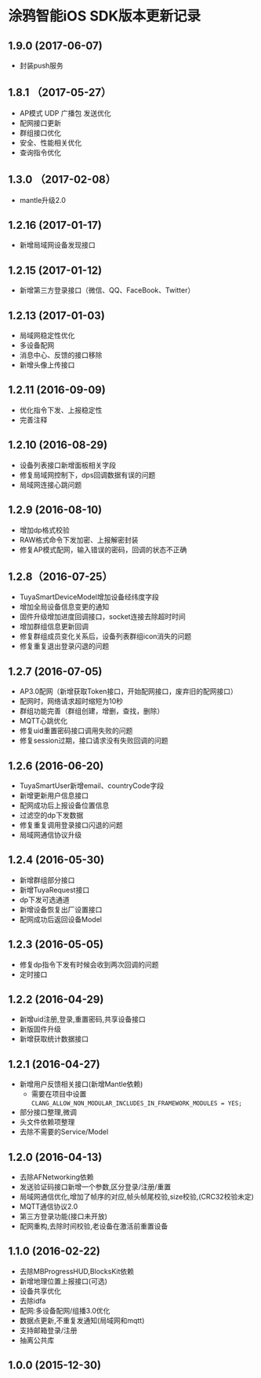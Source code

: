 # 涂鸦智能iOS SDK版本更新记录

## 1.9.0 (2017-06-07)
- 封装push服务

## 1.8.1 （2017-05-27）
- AP模式 UDP 广播包 发送优化
- 配网接口更新
- 群组接口优化
- 安全、性能相关优化
- 查询指令优化


## 1.3.0 （2017-02-08）
- mantle升级2.0

## 1.2.16 (2017-01-17)
- 新增局域网设备发现接口

## 1.2.15 (2017-01-12)
- 新增第三方登录接口（微信、QQ、FaceBook、Twitter）

## 1.2.13 (2017-01-03)
- 局域网稳定性优化
- 多设备配网
- 消息中心、反馈的接口移除
- 新增头像上传接口

## 1.2.11 (2016-09-09)
- 优化指令下发、上报稳定性
- 完善注释

## 1.2.10 (2016-08-29)
- 设备列表接口新增面板相关字段
- 修复局域网控制下，dps回调数据有误的问题
- 局域网连接心跳问题

## 1.2.9 (2016-08-10)
- 增加dp格式校验
- RAW格式命令下发加密、上报解密封装
- 修复AP模式配网，输入错误的密码，回调的状态不正确

## 1.2.8（2016-07-25）
- TuyaSmartDeviceModel增加设备经纬度字段
- 增加全局设备信息变更的通知
- 固件升级增加进度回调接口，socket连接去除超时时间
- 增加群组信息更新回调
- 修复群组成员变化关系后，设备列表群组icon消失的问题
- 修复重复退出登录闪退的问题

## 1.2.7 (2016-07-05)
- AP3.0配网（新增获取Token接口，开始配网接口，废弃旧的配网接口）
- 配网时，网络请求超时缩短为10秒
- 群组功能完善（群组创建，增删，查找，删除）
- MQTT心跳优化
- 修复uid重置密码接口调用失败的问题
- 修复session过期，接口请求没有失败回调的问题

## 1.2.6 (2016-06-20)
- TuyaSmartUser新增email、countryCode字段
- 新增更新用户信息接口
- 配网成功后上报设备位置信息
- 过滤空的dp下发数据
- 修复重复调用登录接口闪退的问题
- 局域网通信协议升级

## 1.2.4 (2016-05-30)
- 新增群组部分接口
- 新增TuyaRequest接口
- dp下发可选通道
- 新增设备恢复出厂设置接口
- 配网成功后返回设备Model

## 1.2.3 (2016-05-05)
- 修复dp指令下发有时候会收到两次回调的问题
- 定时接口

## 1.2.2 (2016-04-29)
- 新增uid注册,登录,重置密码,共享设备接口
- 新版固件升级
- 新增获取统计数据接口

## 1.2.1 (2016-04-27)
- 新增用户反馈相关接口(新增Mantle依赖)
	- 需要在项目中设置`CLANG_ALLOW_NON_MODULAR_INCLUDES_IN_FRAMEWORK_MODULES = YES;`
- 部分接口整理,微调
- 头文件依赖项整理
- 去除不需要的Service/Model

## 1.2.0 (2016-04-13)
- 去除AFNetworking依赖
- 发送验证码接口新增一个参数,区分登录/注册/重置
- 局域网通信优化,增加了帧序的对应,帧头帧尾校验,size校验,(CRC32校验未定)
- MQTT通信协议2.0
- 第三方登录功能(接口未开放)
- 配网重构,去除时间校验,老设备在激活前重置设备

## 1.1.0 (2016-02-22)
- 去除MBProgressHUD,BlocksKit依赖
- 新增地理位置上报接口(可选)
- 设备共享优化
- 去除idfa
- 配网:多设备配网/组播3.0优化
- 数据点更新,不重复发通知(局域网和mqtt)
- 支持邮箱登录/注册
- 抽离公共库

## 1.0.0 (2015-12-30)
